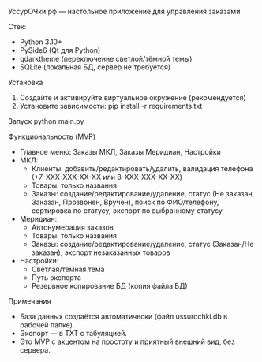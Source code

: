 УссурОЧки.рф — настольное приложение для управления заказами

Стек:
- Python 3.10+
- PySide6 (Qt для Python)
- qdarktheme (переключение светлой/тёмной темы)
- SQLite (локальная БД, сервер не требуется)

Установка
1) Создайте и активируйте виртуальное окружение (рекомендуется)
2) Установите зависимости:
   pip install -r requirements.txt

Запуск
python main.py

Функциональность (MVP)
- Главное меню: Заказы МКЛ, Заказы Меридиан, Настройки
- МКЛ:
  - Клиенты: добавить/редактировать/удалить, валидация телефона (+7-XXX-XXX-XX-XX или 8-XXX-XXX-XX-XX)
  - Товары: только названия
  - Заказы: создание/редактирование/удаление, статус (Не заказан, Заказан, Прозвонен, Вручен), поиск по ФИО/телефону, сортировка по статусу, экспорт по выбранному статусу
- Меридиан:
  - Автонумерация заказов
  - Товары: только названия
  - Заказы: создание/редактирование/удаление, статус (Заказан/Не заказан), экспорт незаказанных товаров
- Настройки:
  - Светлая/тёмная тема
  - Путь экспорта
  - Резервное копирование БД (копия файла БД)

Примечания
- База данных создаётся автоматически (файл ussurochki.db в рабочей папке).
- Экспорт — в TXT с табуляцией.
- Это MVP с акцентом на простоту и приятный внешний вид, без сервера.
